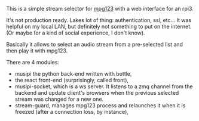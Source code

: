 This is a simple stream selector for [mpg123](https://www.mpg123.de/) with a web interface for an rpi3.

It's not production ready. Lakes lot of thing: authentication, ssl, etc... It was helpful on my local LAN, but definitely not something to put on the internet. (Or maybe for a kind of social experience, I don't know).

Basically it allows to select an audio stream from a pre-selected list and then play it with mpg123.

There are 4 modules:
- musipi the python back-end written with bottle,
- the react front-end (surprisingly, called front),
- musipi-socket, which is a ws server. It listens to a zmq channel from the backend and update client's browsers when the previous selected stream was changed for a new one.
- stream-guard, manages mpg123 process and relaunches it when it is freezed (after a connection loss, by instance),
